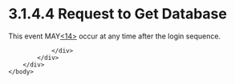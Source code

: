 <html dir="LTR" xmlns:mshelp="http://msdn.microsoft.com/mshelp" xmlns:ddue="http://ddue.schemas.microsoft.com/authoring/2003/5" xmlns:xlink="http://www.w3.org/1999/xlink" xmlns:tool="http://www.microsoft.com/tooltip">
    <head>
        <meta http-equiv="Content-Type" content="text/html; CHARSET=utf-8"></meta>
        <meta name="save" content="history"></meta>
        <title>3.1.4.4 Request to Get Database</title>
        <xml>
            <mshelp:toctitle title="3.1.4.4 Request to Get Database"></mshelp:toctitle>
            <mshelp:rltitle title="[MS-SSAS8]: Request to Get Database"></mshelp:rltitle>
            <mshelp:keyword index="A" term="65515641-feac-4923-9b09-636e997b0767"></mshelp:keyword>
            <mshelp:attr name="DCSext.ContentType" value="open specification"></mshelp:attr>
            <mshelp:attr name="AssetID" value="65515641-feac-4923-9b09-636e997b0767"></mshelp:attr>
            <mshelp:attr name="TopicType" value="kbRef"></mshelp:attr>
            <mshelp:attr name="DCSext.Title" value="[MS-SSAS8]: Request to Get Database" />
        </xml>
    </head>
    <body>
        <div id="header">
            <h1 class="heading">3.1.4.4 Request to Get Database</h1>
        </div>
        <div id="mainSection">
            <div id="mainBody">
                <div id="allHistory" class="saveHistory"></div>
                <div id="sectionSection0" class="section" name="collapseableSection">
                    

<p>This event MAY<a id="Appendix_A_Target_14"></a><a href="05c9e5c4-4566-418c-a56e-69fca8d73f4b.htm#Appendix_A_14" aria-label="Product behavior note 14">&lt;14&gt;</a> occur at
any time after the login sequence. </p>


                </div>
            </div>
        </div>
    </body>
</html>